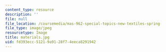 ```yaml
---
content_type: resource
description: ''
file: null
file_location: /coursemedia/mas-962-special-topics-new-textiles-spring-2010/fd393ecc51219a9128f74eeca8291942_materials.jpg
file_type: image/jpeg
resourcetype: Image
title: materials.jpg
uid: fd393ecc-5121-9a91-28f7-4eeca8291942
---
```


